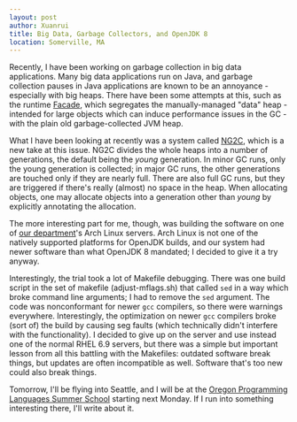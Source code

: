 ```yaml
---
layout: post
author: Xuanrui
title: Big Data, Garbage Collectors, and OpenJDK 8
location: Somerville, MA
---
```


Recently, I have been working on garbage collection in big data applications. Many big data applications 
run on Java, and garbage collection pauses in Java applications are known to be an annoyance - especially 
with big heaps. There have been some attempts at this, such as 
the runtime [Facade](https://www.ics.uci.edu/~guoqingx/papers/nguyen-asplos15.pdf), which segregates the 
manually-managed "data" heap - intended for large objects which can induce performance issues in 
the GC - with the plain old garbage-collected JVM heap.

What I have been looking at recently was a system called [NG2C](http://www.gsd.inesc-id.pt/~rbruno/publications/rbruno-ismm17.pdf), 
which is a new take at this issue. NG2C divides the whole heaps into a number of generations, the default being the *young* generation. 
In minor GC runs, only the young generation is collected; in major GC runs, the other generations are touched only if they are nearly 
full. There are also full GC runs, but they are triggered if there's really (almost) no space in the heap. When allocating objects, one 
may allocate objects into a generation other than *young* by explicitly annotating the allocation.

The more interesting part for me, though, was building the software on one of [our department](http://www.cs.tufts.edu)'s Arch Linux 
servers. Arch Linux is not one of the natively supported platforms for OpenJDK builds, and our system had newer software than what 
OpenJDK 8 mandated; I decided to give it a try anyway.

Interestingly, the trial took a lot of Makefile debugging. There was one build script in the set of makefile (adjust-mflags.sh) that 
called `sed` in a way which broke command line arguments; I had to remove the `sed` argument. The code was nonconformant for newer 
`gcc` compilers, so there were warnings everywhere. Interestingly, the optimization on newer `gcc` compilers broke (sort of) the build 
by causing seg faults (which technically didn't interfere with the functionality). I decided to give up on the server and use instead one 
of the normal RHEL 6.9 servers, but there was a simple but important lesson from all this battling with the Makefiles: outdated software 
break things, but updates are often incompatible as well. Software that's too new could also break things.

Tomorrow, I'll be flying into Seattle, and I will be at the [Oregon Programming Languages Summer School](https://www.cs.uoregon.edu/research/summerschool/summer17/) starting next Monday. If I run into something interesting there, I'll write about it.
